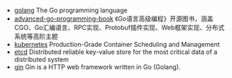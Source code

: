 - [golang](https://github.com/golang/go) The Go programming language
- [advanced-go-programming-book](https://github.com/chai2010/advanced-go-programming-book) 《Go语言高级编程》开源图书，涵盖CGO、Go汇编语言、RPC实现、Protobuf插件实现、Web框架实现、分布式系统等高阶主题
- [kubernetes](https://github.com/kubernetes/kubernetes) Production-Grade Container Scheduling and Management
- [etcd](https://github.com/coreos/etcd) Distributed reliable key-value store for the most critical data of a distributed system
- [gin](https://github.com/gin-gonic/gin) Gin is a HTTP web framework written in Go (Golang). 

